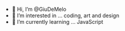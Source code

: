 - 👋 Hi, I’m @GiuDeMelo
- 👀 I’m interested in ... coding, art and design
- 🌱 I’m currently learning ... JavaScript

<!---
GiuDeMelo/GiuDeMelo is a ✨ special ✨ repository because its `README.md` (this file) appears on your GitHub profile.
You can click the Preview link to take a look at your changes.
--->
